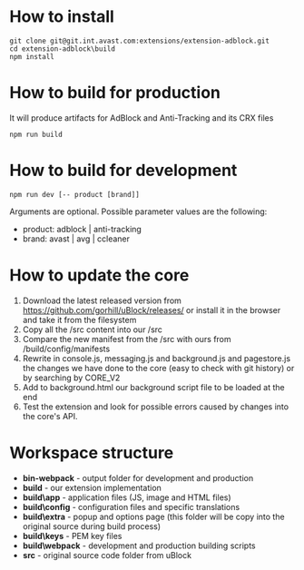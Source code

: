 # How to install
```
git clone git@git.int.avast.com:extensions/extension-adblock.git
cd extension-adblock\build
npm install
```

# How to build for production
It will produce artifacts for AdBlock and Anti-Tracking and its CRX files
```
npm run build
```

# How to build for development
```
npm run dev [-- product [brand]]
```
Arguments are optional. Possible parameter values are the following:
- product: adblock | anti-tracking
- brand: avast | avg | ccleaner

# How to update the core
1. Download the latest released version from https://github.com/gorhill/uBlock/releases/ or install it in the browser and take it from the filesystem
2. Copy all the /src content into our /src
3. Compare the new manifest from the /src with ours from /build/config/manifests
4. Rewrite in console.js, messaging.js and background.js and pagestore.js the changes we have done to the core (easy to check with git history) or by searching by CORE_V2
5. Add to background.html our background script file to be loaded at the end
6. Test the extension and look for possible errors caused by changes into the core's API.

# Workspace structure
- __bin-webpack__ - output folder for development and production
- __build__ - our extension implementation
- __build\app__ - application files (JS, image and HTML files)
- __build\config__ - configuration files and specific translations
- __build\\extra__ - popup and options page (this folder will be copy into the original source during build process)
- __build\\keys__ - PEM key files
- __build\webpack__ - development and production building scripts
- __src__ - original source code folder from uBlock
